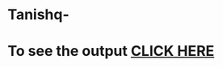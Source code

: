 # Tanishq-


# To see the output [CLICK HERE](https://github.com/Tanishq-2001/Tanishq-HTML-CSS-and-JavaScript-Module2.git)
